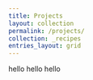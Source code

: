 ```yaml
---
title: Projects
layout: collection
permalink: /projects/
collection: _recipes
entries_layout: grid
---
```


hello hello hello
